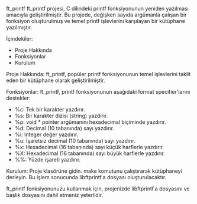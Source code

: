 ft_printf
ft_printf projesi, C dilindeki printf fonksiyonunun yeniden yazılması amacıyla geliştirilmiştir. Bu projede, değişken sayıda argümanla çalışan bir fonksiyon oluşturulmuş ve temel printf işlevlerini karşılayan bir kütüphane yazılmıştır.

İçindekiler:
- Proje Hakkında
- Fonksiyonlar
- Kurulum

Proje Hakkında:
ft_printf, popüler printf fonksiyonunun temel işlevlerini taklit eden bir kütüphane olarak geliştirilmiştir.

Fonksiyonlar:
ft_printf, printf fonksiyonunun aşağıdaki format specifier’larını destekler:

- %c: Tek bir karakter yazdırır.
- %s: Bir karakter dizisi (string) yazdırır.
- %p: void * pointer argümanını hexadecimal biçiminde yazdırır.
- %d: Decimal (10 tabanında) sayı yazdırır.
- %i: Integer değer yazdırır.
- %u: İşaretsiz decimal (10 tabanında) sayı yazdırır.
- %x: Hexadecimal (16 tabanında) sayı küçük harflerle yazdırır.
- %X: Hexadecimal (16 tabanında) sayı büyük harflerle yazdırır.
- %%: Yüzde işareti yazdırır.

Kurulum:
Proje klasörüne gidin.
make komutunu çalıştırarak kütüphaneyi derleyin. Bu işlem sonucunda libftprintf.a dosyası oluşturulacaktır.

ft_printf fonksiyonunuzu kullanmak için, projenizde libftprintf.a dosyasını ve başlık dosyasını dahil etmeniz yeterlidir.

